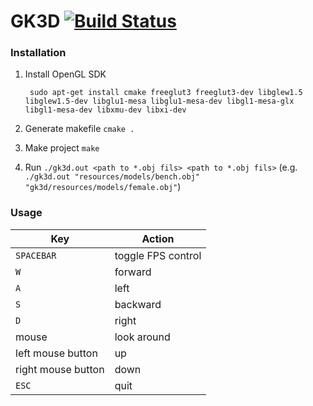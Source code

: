 GK3D [![Build Status](https://travis-ci.org/janisz/gk3d.svg?branch=master)](https://travis-ci.org/janisz/gk3d)
=======

### Installation

1. Install OpenGL SDK

        sudo apt-get install cmake freeglut3 freeglut3-dev libglew1.5 libglew1.5-dev libglu1-mesa libglu1-mesa-dev libgl1-mesa-glx libgl1-mesa-dev libxmu-dev libxi-dev
  
2. Generate makefile `cmake .`
3. Make project `make`
4. Run `./gk3d.out <path to *.obj fils> <path to *.obj fils>` (e.g. `./gk3d.out "resources/models/bench.obj" "gk3d/resources/models/female.obj"`)


### Usage

| Key                | Action             |
|--------------------|--------            |
|`SPACEBAR`          | toggle FPS control |
|`W`                 | forward            |
|`A`                 | left               |
|`S`                 | backward           |
|`D`                 | right              |
| mouse              | look around        |
| left mouse button  | up                 |
| right mouse button | down               |
|`ESC`               |  quit              |
